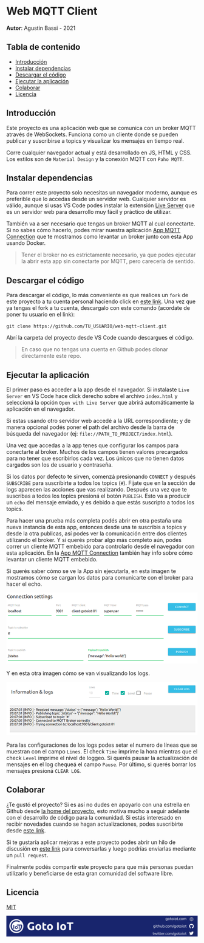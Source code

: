# Web MQTT Client

**Autor**: Agustin Bassi - 2021

## Tabla de contenido

* [Introducción](#introducción)
* [Instalar dependencias](#instalar-dependencias)
* [Descargar el código](#descargar-el-código)
* [Ejecutar la aplicación](#ejecutar-la-aplicación)
* [Colaborar](#colaborar)
* [Licencia](#licencia)

## Introducción

Este proyecto es una aplicación web que se comunica con un broker MQTT através de WebSockets. Funciona como un cliente donde se pueden publicar y suscribirse a topics y visualizar los mensajes en tiempo real.

Corre cualquier navegador actual y está desarrollado en JS, HTML y CSS. Los estilos son de `Material Design` y la conexión MQTT con `Paho MQTT`.

## Instalar dependencias

Para correr este proyecto solo necesitas un navegador moderno, aunque es preferible que lo accedas desde un servidor web. Cualquier servidor es válido, aunque si usas VS Code podes instalar la extensión [Live Server](https://github.com/ritwickdey/vscode-live-server.git) que es un servidor web para desarrollo muy fácil y práctico de utilizar. 

También va a ser necesario que tengas un broker MQTT al cual conectarte. Si no sabes cómo hacerlo, podes mirar nuestra aplicación [App MQTT Connection](https://github.com/gotoiot/app-mqtt-connection) que te mostramos como levantar un broker junto con esta App usando Docker. 

> Tener el broker no es estrictamente necesario, ya que podes ejecutar la abrir esta app sin conectarte por MQTT, pero carecería de sentido.

## Descargar el código

Para descargar el código, lo más conveniente es que realices un `fork` de este proyecto a tu cuenta personal haciendo click en [este link](https://github.com/gotoiot/web-mqtt-client/fork). Una vez que ya tengas el fork a tu cuenta, descargalo con este comando (acordate de poner tu usuario en el link):

```
git clone https://github.com/TU_USUARIO/web-mqtt-client.git
```

Abrí la carpeta del proyecto desde VS Code cuando descargues el código.

> En caso que no tengas una cuenta en Github podes clonar directamente este repo.

## Ejecutar la aplicación

El primer paso es acceder a la app desde el navegador. Si instalaste `Live Server` en VS Code hace click derecho sobre el archivo `index.html` y seleccioná la opción `Open with Live Server` que abrirá automáticamente la aplicación en el navegador. 

Si estas usando otro servidor web accedé a la URL correspondiente; y de manera opcional podés poner el path del archivo desde la barra de búsqueda del navegador (ej: `file://PATH_TO_PROJECT/index.html`).

Una vez que accedas a la app tenes que configurar los campos para conectarte al broker. Muchos de los campos tienen valores precargados para no tener que escribirlos cada vez. Los únicos que no tienen datos cargados son los de usuario y contraseña. 

Si los datos por defecto te sirven, comenzá presionando `CONNECT` y después `SUBSCRIBE` para suscribirte a todos los topics (`#`). Fijate que en la sección de logs aparecen las acciones que vas realizando. Después una vez que te suscribas a todos los topics presioná el botón `PUBLISH`. Esto va a producir un `echo` del mensaje enviado, y es debido a que estás suscripto a todos los topics.

Para hacer una prueba más completa podés abrir en otra pestaña una nueva instancia de esta app, entonces desde una te suscribis a topics y desde la otra publicas, así podes ver la comunicación entre dos clientes utilizando el broker. Y si querés probar algo más completo aún, podes correr un cliente MQTT embebido para controlarlo desde el navegador con esta aplicación. En la [App MQTT Connection](https://github.com/gotoiot/app-mqtt-connection) también hay info sobre cómo levantar un cliente MQTT embebido.

Si querés saber cómo se ve la App sin ejecutarla, en esta imagen te mostramos cómo se cargan los datos para comunicarte con el broker para hacer el echo.

![web-mqtt-client-fields-filled](doc/web-mqtt-client-fields-filled.png)

Y en esta otra imagen cómo se van visualizando los logs.

![web-mqtt-client-logs](doc/web-mqtt-client-logs.png)

Para las configuraciones de los logs podes setar el numero de líneas que se muestran con el campo `Lines`. El check `Time` imprime la hora mientras que el check `Level` imprime el nivel de loggeo. Si querés pausar la actualización de mensajes en el log chequeá el campo `Pause`. Por último, si querés borrar los mensajes presioná `CLEAR LOG`.

## Colaborar

¿Te gustó el proyecto? Si es así no dudes en apoyarlo con una estrella en Github desde [la home del proyecto](https://github.com/gotoiot/web-mqtt-client), esto motiva mucho a seguir adelante con el desarrollo de código para la comunidad. Si estás interesado en recibir novedades cuando se hagan actualizaciones, podes suscribirte desde [este link](https://github.com/gotoiot/web-mqtt-client/subscription).

Si te gustaría aplicar mejoras a este proyecto podes abrir un hilo de discusión en [este link](https://github.com/gotoiot/web-mqtt-client/issues/new) para conversarlas y luego podrías enviarlas mediante un `pull request`. 

Finalmente podés compartir este proyecto para que más personas puedan utilizarlo y beneficiarse de esta gran comunidad del software libre.

## Licencia

[MIT](https://choosealicense.com/licenses/mit/)

![footer](doc/gotoiot-footer.png)